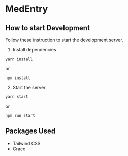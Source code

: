 # MedEntry

## How to start Development

Follow these instruction to start the development server.

1. Install dependencies

```
yarn install
```

or

```
npm install
```

2. Start the server

```
yarn start
```

or

```
npm run start
```

## Packages Used

- Tailwind CSS
- Craco
